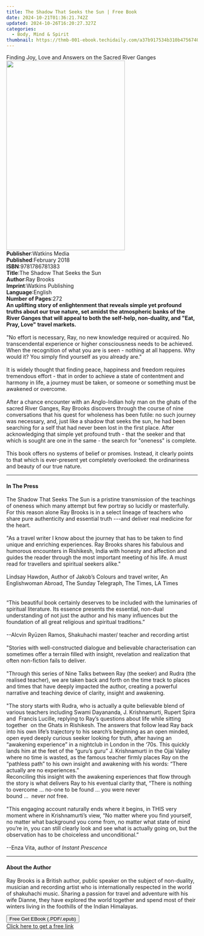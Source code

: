 ```yaml
---
title: The Shadow That Seeks the Sun | Free Book
date: 2024-10-21T01:36:21.742Z
updated: 2024-10-26T16:20:27.327Z
categories:
  - Body, Mind & Spirit
thumbnail: https://thmb-001-ebook.techidaily.com/a37b917534b310b475674091971928aa980df4345079b9836a75d0cedadff623.jpg
---
```

<main id="book-container">
  <div class="flex flex-col">
    <div class="book-brief flex-1 py-6 px-4 sm:p-6 md:py-10 md:px-8">
      <!-- brief-->
      <div class="book-brief-main">
        Finding Joy, Love and Answers on the Sacred River Ganges
      </div>
    </div>
    <div
      class="book-meta-info flex-1 grid gap-4 col-start-1 col-end-3 row-start-1 sm:mb-6 sm:grid-cols-4 lg:gap-6 lg:col-start-2 lg:row-end-6 lg:row-span-6 lg:mb-0"
    >
      <div
        class="book-meta-info-left place-content-center mt-4 p-4 text-sm leading-6 col-start-2 col-span-2 dark:text-slate-400"
      >
        <img
          class="w-full h-500 object-cover rounded-lg sm:h-255 sm:col-span-2 lg:col-span-full"
          src="https://img-001-ebook.techidaily.com/73156bc64ce4aaaa5b2376dfbde8fce2d19919b7852f5f92497661902fb603db.jpg"
          alt=""
          width="312"
          height="500"
        />
      </div>
      <div
        class="book-meta-info-right mt-2 col-start-1 row-start-2 col-span-3 self-center"
      >
        <!-- meta data  -->
        <div class="flex flex-col px-4 md:px-8">
          <div class="flex-1">
            <strong>Publisher</strong>:<span class="px-2">Watkins Media</span>
          </div>
          <div class="flex-1">
            <strong>Published</strong>:<span class="px-2">February 2018</span>
          </div>
          <div class="flex-1">
            <strong>ISBN</strong>:<span class="px-2">9781786781383</span>
          </div>
          <div class="flex-1">
            <strong>Title</strong>:<span class="px-2"
              >The Shadow That Seeks the Sun</span
            >
          </div>
          <div class="flex-1">
            <strong>Author</strong>:<span class="px-2">Ray Brooks</span>
          </div>
          <div class="flex-1">
            <strong>Imprint</strong>:<span class="px-2"
              >Watkins Publishing</span
            >
          </div>
          <div class="flex-1">
            <strong>Language</strong>:<span class="px-2">English</span>
          </div>
          <div class="flex-1">
            <strong>Number of Pages</strong>:<span class="px-2">272</span>
          </div>
        </div>
      </div>
    </div>
    <div class="book-description flex-1 py-6 px-4 sm:p-6 md:py-10 md:px-8">
      <div class="book-description-main">
        <div accordion-content="" id="description">
          <b
            >An uplifting story of enlightenment that reveals simple yet
            profound truths about our true nature, set amidst the atmospheric
            banks of the River Ganges that will appeal to both the self-help,
            non-duality, and "Eat, Pray, Love" travel markets.</b
          ><br /><br />"No effort is necessary, Ray, no new knowledge required
          or acquired. No transcendental experience or higher consciousness
          needs to be achieved. When the recognition of what you are is seen -
          nothing at all happens. Why would it? You simply find yourself as you
          already are."<br /><br />It is widely thought that finding peace,
          happiness and freedom requires tremendous effort - that in order to
          achieve a state of contentment and harmony in life, a journey must be
          taken, or someone or something must be awakened or overcome.<br /><br />After
          a chance encounter with an Anglo-Indian holy man on the ghats of the
          sacred River Ganges, Ray Brooks discovers through the course of nine
          conversations that his quest for wholeness has been futile: no such
          journey was necessary, and, just like a shadow that seeks the sun, he
          had been searching for a self that had never been lost in the first
          place. After acknowledging that simple yet profound truth - that the
          seeker and that which is sought are one in the same - the search for
          "oneness" is complete.<br /><br />This book offers no systems of
          belief or promises. Instead, it clearly points to that which is
          ever-present yet completely overlooked: the ordinariness and beauty of
          our true nature.
        </div>
        <div class="accordion-fader"></div>
      </div>
    </div>
    <div class="book-excerpts flex-1 py-6 px-4 sm:p-6 md:py-10 md:px-8">
      <!-- excerpts-->
      <div class="book-excerpts-main">
        <hr />
        <h4 class="placeholder placeholder-heading">
          <span>In The Press</span>
        </h4>
        <p>
          The Shadow That Seeks The Sun is a pristine transmission of the
          teachings of oneness which many attempt but few portray so lucidly or
          masterfully. For this reason alone Ray Brooks is in a select lineage
          of teachers who share pure authenticity and essential truth ---and
          deliver real medicine for the heart.<br /><br />"As a travel writer I
          know about the journey that has to be taken to find unique and
          enriching experiences. Ray Brooks shares his fabulous and humorous
          encounters in Rishikesh, India with honesty and affection and guides
          the reader through the most important meeting of his life. A must read
          for travellers and spiritual seekers alike."<br /><br />Lindsay
          Hawdon, Author of Jakob’s Colours and travel writer, An Englishwoman
          Abroad, The Sunday Telegraph, The Times, LA Times<br /><br /><br />“This
          beautiful book certainly deserves to be included with the luminaries
          of spiritual literature. Its essence presents the essential, non-dual
          understanding of not just the author and his many influences but the
          foundation of all great religious and spiritual traditions.”&nbsp;<br /><br />--Alcvin
          Ryūzen Ramos, Shakuhachi master/ teacher and recording artist<br /><br />"Stories
          with well-constructed dialogue and believable characterisation can
          sometimes offer a terrain filled with insight, revelation and
          realization that often non-fiction fails to deliver.<br /><br />"Through
          this series of Nine Talks between Ray (the seeker) and Rudra (the
          realised teacher), we are taken back and forth on the time track to
          places and times that have deeply impacted the author, creating a
          powerful narrative and teaching device of clarity, insight and
          awakening.<br /><br />"The story starts with Rudra, who is actually a
          quite believable blend of various teachers including Swami Dayananda,
          J. Krishnamurti, Rupert Spira and&nbsp; Francis Lucille, replying to
          Ray’s questions about life while sitting together&nbsp; on the Ghats
          in Rishikesh. The answers that follow lead Ray back into his own
          life’s trajectory to his search’s beginning as an open minded, open
          eyed deeply curious seeker looking for truth, after having an
          “awakening experience” in a nightclub in London in the ‘70s. This
          quickly lands him at the feet of the&nbsp;“guru’s guru”&nbsp;J.
          Krishnamurti in the Ojai Valley where no time is wasted, as the famous
          teacher firmly places Ray on the “pathless path” to his own insight
          and awakening with his words: “There actually are no experiences.”<br />Reconciling
          this insight with the awakening experiences that flow through the
          story is what delivers Ray to his eventual clarity that, “There is
          nothing to overcome … no-one to be found … you were never
          bound&nbsp;…&nbsp;&nbsp;never<i>&nbsp;not</i>&nbsp;free.<br /><br />"This
          engaging account naturally ends where it begins, in THIS very moment
          where in Krishnamurti’s view, “No matter where you find yourself, no
          matter what background you come from, no matter what state of mind
          you’re in, you can still clearly look and see what is actually going
          on, but the observation has to be choiceless and unconditional.”<br /><br />--Enza
          Vita, author of&nbsp;<i>Instant Prescence</i>
        </p>
      </div>
    </div>
    <div class="book-about-author flex-1 py-6 px-4 sm:p-6 md:py-10 md:px-8">
      <!-- about author-->
      <div class="book-main-author-main">
        <hr />
        <h4 class="placeholder placeholder-heading">
          <span>About the Author</span>
        </h4>
        <p>
          Ray Brooks is a British author, public speaker on the subject of
          non-duality, musician and recording artist who is internationally
          respected in the world of shakuhachi music. Sharing a passion for
          travel and adventure with his wife Dianne, they have explored the
          world together and spend most of their winters living in the foothills
          of the Indian Himalayas.
        </p>
      </div>
    </div>
    <div class="book-free-get flex-1 py-6 px-4 sm:p-6 md:py-10 md:px-8">
      <button
        id="btn-free-get"
        class="bg-blue-500 hover:bg-blue-700 text-white font-bold py-2 px-4 rounded"
      >
        Free Get EBook (.PDF/.epub)
      </button>
      <div id="countdown-display" class="px-2 text-lg mt-2"></div>
      <a
        id="free-link"
        class="hidden bg-blue-500 hover:bg-blue-700 text-white font-bold py-2 px-4 rounded"
        href="https://www.ebooks.com/en-us/book/95810808/the-shadow-that-seeks-the-sun/ray-brooks/"
        target="_blank"
        >Click here to get a free link</a
      >
    </div>
    <script>
      let countdownTime = 0;
      let countdownInterval = null;
      document
        .getElementById('btn-free-get')
        .addEventListener('click', startCountdown);
      function startCountdown() {
        countdownTime = new Date().getTime() + 60000 * 3;
        countdownInterval = setInterval(updateCountdown, 1000);
        document.getElementById('btn-free-get').disabled = true;
        document
          .getElementById('btn-free-get')
          .classList.add('bg-gray-500', 'cursor-not-allowed');
      }
      function updateCountdown() {
        let currentTime = new Date().getTime();
        let timeLeft = countdownTime - currentTime;
        let secondsLeft = Math.floor(timeLeft / 1000);
        document.getElementById('countdown-display').innerHTML =
          `Remaining time: ${secondsLeft} seconds.`;
        if (secondsLeft <= 0) {
          clearInterval(countdownInterval);
          document.getElementById('btn-free-get').classList.add('hidden');
          document.getElementById('free-link').classList.remove('hidden');
          document.getElementById('countdown-display').innerHTML = '';
        }
      }
    </script>
  </div>
</main>

<ins class="adsbygoogle"
      style="display:block"
      data-ad-client="ca-pub-7571918770474297"
      data-ad-slot="8358498916"
      data-ad-format="auto"
      data-full-width-responsive="true"></ins>
    